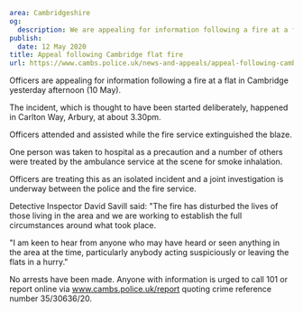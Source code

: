 ```yaml
area: Cambridgeshire
og:
  description: We are appealing for information following a fire at a flat in Cambridge yesterday afternoon (10 May).
publish:
  date: 12 May 2020
title: Appeal following Cambridge flat fire
url: https://www.cambs.police.uk/news-and-appeals/appeal-following-cambridge-flat-fire
```

Officers are appealing for information following a fire at a flat in Cambridge yesterday afternoon (10 May).

The incident, which is thought to have been started deliberately, happened in Carlton Way, Arbury, at about 3.30pm.

Officers attended and assisted while the fire service extinguished the blaze.

One person was taken to hospital as a precaution and a number of others were treated by the ambulance service at the scene for smoke inhalation.

Officers are treating this as an isolated incident and a joint investigation is underway between the police and the fire service.

Detective Inspector David Savill said: "The fire has disturbed the lives of those living in the area and we are working to establish the full circumstances around what took place.

"I am keen to hear from anyone who may have heard or seen anything in the area at the time, particularly anybody acting suspiciously or leaving the flats in a hurry."

No arrests have been made. Anyone with information is urged to call 101 or report online via www.cambs.police.uk/report quoting crime reference number 35/30636/20.
